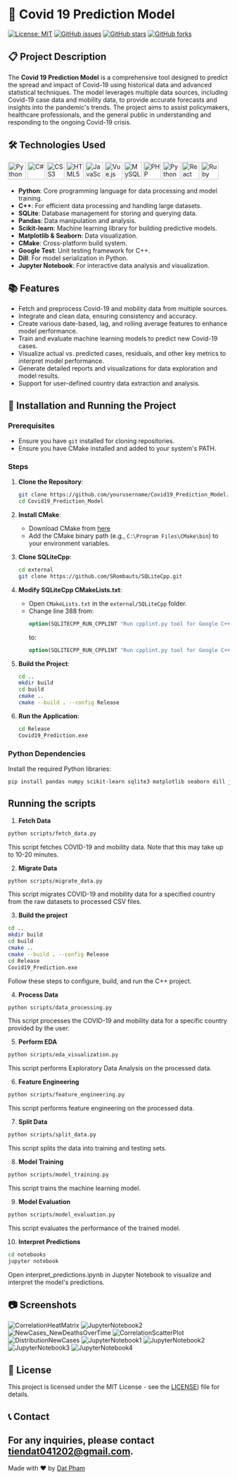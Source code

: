# 🦠 Covid 19 Prediction Model

[![License: MIT](https://img.shields.io/badge/License-MIT-yellow.svg)](https://github.com/datpham0412/Covid19_Prediction_Model/blob/main/LICENSE)
[![GitHub issues](https://img.shields.io/github/issues/datpham0412/Covid19_Prediction_Model)](https://github.com/datpham0412/Covid19_Prediction_Model/issues)
[![GitHub stars](https://img.shields.io/github/stars/datpham0412/Covid19_Prediction_Model)](https://github.com/datpham0412/Covid19_Prediction_Model/stargazers)
[![GitHub forks](https://img.shields.io/github/forks/datpham0412/Covid19_Prediction_Model)](https://github.com/datpham0412/Covid19_Prediction_Model/network/members)

## 📋 Project Description
The **Covid 19 Prediction Model** is a comprehensive tool designed to predict the spread and impact of Covid-19 using historical data and advanced statistical techniques. The model leverages multiple data sources, including Covid-19 case data and mobility data, to provide accurate forecasts and insights into the pandemic's trends. The project aims to assist policymakers, healthcare professionals, and the general public in understanding and responding to the ongoing Covid-19 crisis.

## 🛠 Technologies Used

<p align="left">
    <img src="![kisspng-python-computer-icons-programming-language-executa-5d0f0aa79779a6 6143656815612668556205](https://github.com/datpham0412/Covid19_Prediction_Model/assets/100574389/0fbb49a5-4519-414b-b778-f8fa3c64a0c3)
" alt="Python" height="40">
    <img src="URL_of_CSharp.png" alt="C#" height="40">
    <img src="URL_of_CSS3.png" alt="CSS3" height="40">
    <img src="URL_of_HTML5.png" alt="HTML5" height="40">
    <img src="URL_of_JavaScript.png" alt="JavaScript" height="40">
    <img src="URL_of_VueJS.png" alt="Vue.js" height="40">
    <img src="URL_of_MySQL.png" alt="MySQL" height="40">
    <img src="URL_of_PHP.png" alt="PHP" height="40">
    <img src="URL_of_Python.png" alt="Python" height="40">
    <img src="URL_of_React.png" alt="React" height="40">
    <img src="URL_of_Ruby.png" alt="Ruby" height="40">
</p>

- **Python**: Core programming language for data processing and model training.
- **C++**: For efficient data processing and handling large datasets.
- **SQLite**: Database management for storing and querying data.
- **Pandas**: Data manipulation and analysis.
- **Scikit-learn**: Machine learning library for building predictive models.
- **Matplotlib & Seaborn**: Data visualization.
- **CMake**: Cross-platform build system.
- **Google Test**: Unit testing framework for C++.
- **Dill**: For model serialization in Python.
- **Jupyter Notebook**: For interactive data analysis and visualization.

## 📚 Features
- Fetch and preprocess Covid-19 and mobility data from multiple sources.
- Integrate and clean data, ensuring consistency and accuracy.
- Create various date-based, lag, and rolling average features to enhance model performance.
- Train and evaluate machine learning models to predict new Covid-19 cases.
- Visualize actual vs. predicted cases, residuals, and other key metrics to interpret model performance.
- Generate detailed reports and visualizations for data exploration and model results.
- Support for user-defined country data extraction and analysis.

## 🚀 Installation and Running the Project
### Prerequisites
- Ensure you have `git` installed for cloning repositories.
- Ensure you have CMake installed and added to your system's PATH.

### Steps
1. **Clone the Repository**:
    ```sh
    git clone https://github.com/yourusername/Covid19_Prediction_Model.git
    cd Covid19_Prediction_Model
    ```

2. **Install CMake**:
    - Download CMake from [here](https://github.com/Kitware/CMake/releases/download/v3.30.0-rc3/cmake-3.30.0-rc3-windows-x86_64.msi)
    - Add the CMake binary path (e.g., `C:\Program Files\CMake\bin`) to your environment variables.

3. **Clone SQLiteCpp**:
    ```sh
    cd external
    git clone https://github.com/SRombauts/SQLiteCpp.git
    ```

4. **Modify SQLiteCpp CMakeLists.txt**:
    - Open `CMakeLists.txt` in the `external/SQLiteCpp` folder.
    - Change line 388 from:
      ```cmake
      option(SQLITECPP_RUN_CPPLINT "Run cpplint.py tool for Google C++ StyleGuide." ON)
      ```
      to:
      ```cmake
      option(SQLITECPP_RUN_CPPLINT "Run cpplint.py tool for Google C++ StyleGuide." OFF)
      ```

5. **Build the Project**:
    ```sh
    cd ..
    mkdir build
    cd build
    cmake ..
    cmake --build . --config Release
    ```

6. **Run the Application**:
    ```sh
    cd Release
    Covid19_Prediction.exe
    ```

### Python Dependencies
Install the required Python libraries:
```sh
pip install pandas numpy scikit-learn sqlite3 matplotlib seaborn dill joblib notebook
```
## Running the scripts
1. **Fetch Data**
```sh
python scripts/fetch_data.py
```
This script fetches COVID-19 and mobility data. Note that this may take up to 10-20 minutes.

2. **Migrate Data**
```sh
python scripts/migrate_data.py
```
This script migrates COVID-19 and mobility data for a specified country from the raw datasets to processed CSV files.

3. **Build the project**
```sh
cd ..
mkdir build
cd build
cmake ..
cmake --build . --config Release
cd Release
Covid19_Prediction.exe
```
Follow these steps to configure, build, and run the C++ project.

4. **Process Data**
```sh
python scripts/data_processing.py
```
This script processes the COVID-19 and mobility data for a specific country provided by the user.

5. **Perform EDA**
```sh
python scripts/eda_visualization.py
```
This script performs Exploratory Data Analysis on the processed data.

6. **Feature Engineering**
```sh
python scripts/feature_engineering.py
```
This script performs feature engineering on the processed data.

7. **Split Data**
```sh
python scripts/split_data.py
```
This script splits the data into training and testing sets.

8. **Model Training**
```sh
python scripts/model_training.py
```
This script trains the machine learning model.

9. **Model Evaluation**
```sh
python scripts/model_evaluation.py
```
This script evaluates the performance of the trained model.

10. **Interpret Predictions**
```sh
cd notebooks
jupyter notebook
```
Open interpret_predictions.ipynb in Jupyter Notebook to visualize and interpret the model's predictions.

## 📷 Screenshots
![CorrelationHeatMatrix](https://github.com/datpham0412/Covid19_Prediction_Model/assets/100574389/0f403266-8b3d-4c3c-ab27-28e8f5963ce1)
![JupyterNotebook2](https://github.com/datpham0412/Covid19_Prediction_Model/assets/100574389/da923b42-92c2-493f-84c4-c6d08ffae03d)
![NewCases_NewDeathsOverTime](https://github.com/datpham0412/Covid19_Prediction_Model/assets/100574389/a51787f3-ef7f-4366-8849-ec641186a30e)
![CorrelationScatterPlot](https://github.com/datpham0412/Covid19_Prediction_Model/assets/100574389/3f1631c3-b8dc-4c8e-8732-92c6166ac63c)
![DistributionNewCases](https://github.com/datpham0412/Covid19_Prediction_Model/assets/100574389/59cddbbc-ca2c-4050-9b85-bd045380cac9)
![JupyterNotebook1](https://github.com/datpham0412/Covid19_Prediction_Model/assets/100574389/dc8a5a02-ab51-4044-98dc-4f17bd901111)
![JupyterNotebook2](https://github.com/datpham0412/Covid19_Prediction_Model/assets/100574389/49d71df3-e149-4238-919c-c7791d5420f3)
![JupyterNotebook3](https://github.com/datpham0412/Covid19_Prediction_Model/assets/100574389/b1db4032-039b-49c5-b804-4a8a780bcca4)
![JupyterNotebook4](https://github.com/datpham0412/Covid19_Prediction_Model/assets/100574389/787fbf82-9a6e-430c-83b7-e474e8af2eff)


## 📜 License
This project is licensed under the MIT License - see the [LICENSE](https://github.com/datpham0412/Covid19_Prediction_Model/blob/main/LICENSE)) file for details.

## 📞 Contact
For any inquiries, please contact [tiendat041202@gmail.com](mailto:tiendat041202@gmail.com).
---



Made with ❤️ by [Dat Pham](https://github.com/datpham0412)
 
